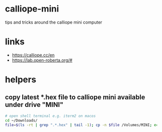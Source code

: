 # calliope-mini
tips and tricks around the calliope mini computer

# links
- https://calliope.cc/en
- https://lab.open-roberta.org/#

# helpers

## copy latest *.hex file to calliope mini available under drive "MINI"

```bash
# open shell terminal e.g. iterm2 on macos
cd ~/Downloads/
file=$(ls -rt | grep ".*.hex" | tail -1); cp -n $file /Volumes/MINI; echo "copied '$file' to calliope"
```

